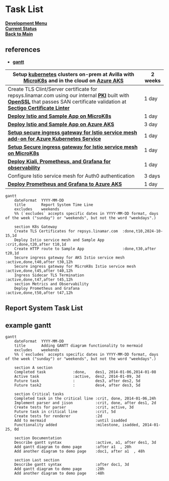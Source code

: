 # Task List

**[Development Menu](./menu.md)**\
**[Current Status](../status/weekly/current_status.md)**\
**[Back to Main](../../README.md)**

## references

- **[gantt](https://mermaid.js.org/syntax/gantt.html)**

| Setup **[kubernetes](https://kubernetes.io/docs/concepts/overview/)** clusters on-prem at Avilla with **[MicroK8s](https://microk8s.io/docs)** and in the cloud on **[Azure AKS](https://learn.microsoft.com/en-us/azure/aks/what-is-aks)**                                                                                                          | 2 weeks |
|------------------------------------------------------------------------------------------------------------------------------------------------------------------------------------------------------------------------------------------------------------------------------------------------------------------------------------------------------|---------|
| Create TLS Clint/Server certificate for repsys.linamar.com  using our internal **[PKI](https://www.keyfactor.com/education-center/what-is-pki/)** built with **[OpenSSL](https://www.golinuxcloud.com/openssl-create-certificate-chain-linux/)** that passes SAN certificate validation at **[Sectigo Certificate Linter](https://crt.sh/lintcert)** | 1 day   |
| **[Deploy Istio and Sample App on MicroK8s](../../k8s/istio-install-part-1.md)**                                                                                                                                                                                                                                                                     | 1 day   |
| **[Deploy Istio and Sample App on Azure AKS](../../k8s/istio-install-aks.md)**                                                                                                                                                                                                                                                                       | 3 day   |
| **[Setup secure ingress gateway for Istio service mesh add-on for Azure Kubernetes Service](../../../azure/mobexglobal.com/aks/istio_secure_gateway.md)**                                                                                                                                                                                            | 1 day   |
| **[Setup Secure ingress gateway for Istio service mesh on MicroK8s](../../k8s/istio-install-part-2.md)**                                                                                                                                                                                                                                             | 1 day   |
| **[Deploy Kiali, Prometheus, and Grafana for observability](../../k8s/istio-install-part-1.md)**                                                                                                                                                                                                                                                     | 1 day   |
| Configure Istio service mesh for Auth0 authentication                                                                                                                                                                                                                                                                                                | 3 days  |
| **[Deploy Prometheus and Grafana to Azure AKS](../../k8s/istio-install-aks.md)**                                                                                                                                                                                                                                                                     | 1 day   |

```mermaid
gantt
    dateFormat  YYYY-MM-DD
    title       Report System Time Line
    excludes    weekends
    %% (`excludes` accepts specific dates in YYYY-MM-DD format, days of the week ("sunday") or "weekends", but not the word "weekdays".)

    section K8s Gateway 
    Create TLS Certificates for repsys.linamar.com  :done,t10,2024-10-15,1d
    Deploy Istio service mesh and Sample App                     :crit,done,t20,after t10,1d
    Create HTTP route to Sample App                 :done,t30,after t20,1d
    Secure ingress gateway for AKS Istio service mesh               :active,done,t40,after t30,12h
    Secure ingress gateway for MicroK8s Istio service mesh          :active,done,t45,after t40,12h
    Ingress Sidecar TLS Termination                                 :active,done,t47,after t45,12h
    section Metrics and Observability 
    Deploy Prometheus and Grafana                   :active,done,t50,after t47,12h

```

## Report System Task List


## example gantt

```mermaid
gantt
    dateFormat  YYYY-MM-DD
    title       Adding GANTT diagram functionality to mermaid
    excludes    weekends
    %% (`excludes` accepts specific dates in YYYY-MM-DD format, days of the week ("sunday") or "weekends", but not the word "weekdays".)

    section A section
    Completed task            :done,    des1, 2014-01-06,2014-01-08
    Active task               :active,  des2, 2014-01-09, 3d
    Future task               :         des3, after des2, 5d
    Future task2              :         des4, after des3, 5d

    section Critical tasks
    Completed task in the critical line :crit, done, 2014-01-06,24h
    Implement parser and jison          :crit, done, after des1, 2d
    Create tests for parser             :crit, active, 3d
    Future task in critical line        :crit, 5d
    Create tests for renderer           :2d
    Add to mermaid                      :until isadded
    Functionality added                 :milestone, isadded, 2014-01-25, 0d

    section Documentation
    Describe gantt syntax               :active, a1, after des1, 3d
    Add gantt diagram to demo page      :after a1  , 20h
    Add another diagram to demo page    :doc1, after a1  , 48h

    section Last section
    Describe gantt syntax               :after doc1, 3d
    Add gantt diagram to demo page      :20h
    Add another diagram to demo page    :48h
```

